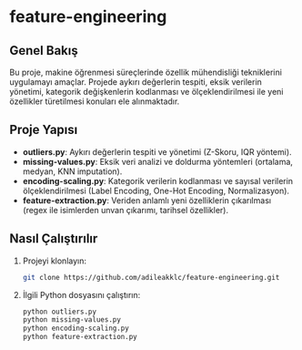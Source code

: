 # feature-engineering

## Genel Bakış

Bu proje, makine öğrenmesi süreçlerinde özellik mühendisliği tekniklerini uygulamayı amaçlar. Projede aykırı değerlerin tespiti, eksik verilerin yönetimi, kategorik değişkenlerin kodlanması ve ölçeklendirilmesi ile yeni özellikler türetilmesi konuları ele alınmaktadır.

## Proje Yapısı

- **outliers.py**: Aykırı değerlerin tespiti ve yönetimi (Z-Skoru, IQR yöntemi).
- **missing-values.py**: Eksik veri analizi ve doldurma yöntemleri (ortalama, medyan, KNN imputation).
- **encoding-scaling.py**: Kategorik verilerin kodlanması ve sayısal verilerin ölçeklendirilmesi (Label Encoding, One-Hot Encoding, Normalizasyon).
- **feature-extraction.py**: Veriden anlamlı yeni özelliklerin çıkarılması (regex ile isimlerden unvan çıkarımı, tarihsel özellikler).

## Nasıl Çalıştırılır

1. Projeyi klonlayın:
   ```bash
   git clone https://github.com/adileakklc/feature-engineering.git
   ```

3. İlgili Python dosyasını çalıştırın:
   ```bash
   python outliers.py
   python missing-values.py
   python encoding-scaling.py
   python feature-extraction.py
   ```


